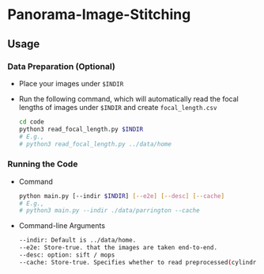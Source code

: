 # Panorama-Image-Stitching

## Usage
### Data Preparation (Optional)
  * Place your images under `$INDIR`
  * Run the following command, which will automatically read the focal lengths of images under `$INDIR` and create `focal_length.csv`

    ```bash
    cd code
    python3 read_focal_length.py $INDIR
    # E.g., 
    # python3 read_focal_length.py ../data/home
    ```
### Running the Code
* Command
    ```bash
    python main.py [--indir $INDIR] [--e2e] [--desc] [--cache]
    # E.g.,
    # python3 main.py --indir ./data/parrington --cache
    ```
* Command-line Arguments
    ```bash
    --indir: Default is ../data/home.
    --e2e: Store-true. that the images are taken end-to-end.
    --desc: option: sift / mops
    --cache: Store-true. Specifies whether to read preprocessed(cylindrical projected) images from cache.
    ```